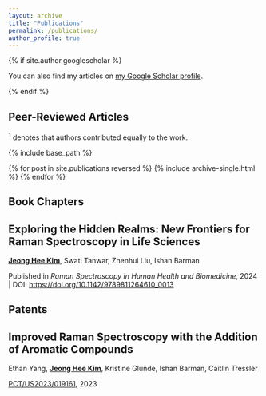 ```yaml
---
layout: archive
title: "Publications"
permalink: /publications/
author_profile: true
---
```


{% if site.author.googlescholar %}
<div class="wordwrap">You can also find my articles on <a href="{{site.author.googlescholar}}">my Google Scholar profile</a>.</div>
  
{% endif %}

<h2 class="page__content-title2" itemprop="headline">
  Peer-Reviewed Articles
</h2>

<div class="wordwrap"><sup>1</sup> denotes that authors contributed equally to the work.</div>

{% include base_path %}

{% for post in site.publications reversed %}
    {% include archive-single.html %}
{% endfor %}


<h2 class="page__content-title2" itemprop="headline">
  Book Chapters
</h2>

<h2 class="page__content" itemprop="headline">
  Exploring the Hidden Realms: New Frontiers for Raman Spectroscopy in Life Sciences
</h2>
<p class="page__item-excerpt" itemprop="description">
<b><ins>Jeong Hee Kim</ins></b>, Swati Tanwar, Zhenhui Liu, Ishan Barman
</p>
<p class="page__title2">
Published in <i>Raman Spectroscopy in Human Health and Biomedicine</i>, 2024 | DOI: <a href=" https://doi.org/10.1142/9789811264610_0013 "> https://doi.org/10.1142/9789811264610_0013 </a>
</p>

<h2 class="page__content-title2" itemprop="headline">
  Patents
</h2>

<h2 class="page__content" itemprop="headline">
Improved Raman Spectroscopy with the Addition of Aromatic Compounds
</h2>
<p class="page__item-excerpt" itemprop="description">
Ethan Yang, <b><ins>Jeong Hee Kim</ins></b>, Kristine Glunde, Ishan Barman, Caitlin Tressler 
</p>
<p class="page__title2">
<a href="https://patentscope.wipo.int/search/en/detail.jsf?docId=WO2023205279&_cid=P20-LOC0BH-06873-46"> PCT/US2023/019161</a>, 2023
</p>
    
